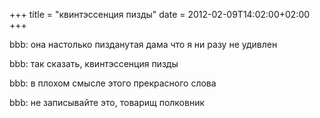 +++
title = "квинтэссенция пизды"
date = 2012-02-09T14:02:00+02:00
+++

bbb: она настолько пизданутая дама что я ни разу не удивлен

bbb: так сказать, квинтэссенция пизды

bbb: в плохом смысле этого прекрасного слова

bbb: не записывайте это, товарищ полковник


